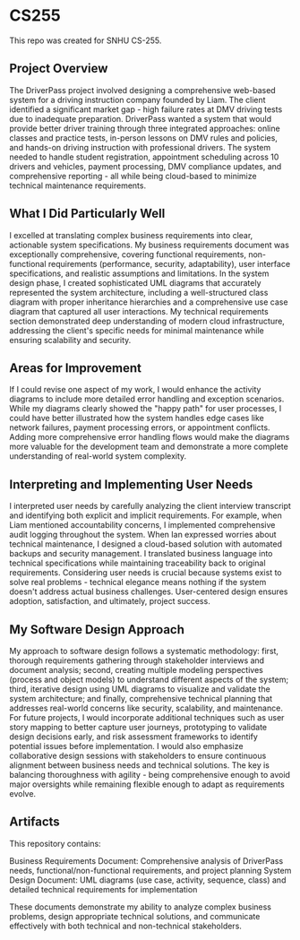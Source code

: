 # CS255

This repo was created for SNHU CS-255.

## Project Overview

The DriverPass project involved designing a comprehensive web-based system for a driving instruction company founded by Liam. The client identified a significant market gap - high failure rates at DMV driving tests due to inadequate preparation. DriverPass wanted a system that would provide better driver training through three integrated approaches: online classes and practice tests, in-person lessons on DMV rules and policies, and hands-on driving instruction with professional drivers. The system needed to handle student registration, appointment scheduling across 10 drivers and vehicles, payment processing, DMV compliance updates, and comprehensive reporting - all while being cloud-based to minimize technical maintenance requirements.

## What I Did Particularly Well

I excelled at translating complex business requirements into clear, actionable system specifications. My business requirements document was exceptionally comprehensive, covering functional requirements, non-functional requirements (performance, security, adaptability), user interface specifications, and realistic assumptions and limitations. In the system design phase, I created sophisticated UML diagrams that accurately represented the system architecture, including a well-structured class diagram with proper inheritance hierarchies and a comprehensive use case diagram that captured all user interactions. My technical requirements section demonstrated deep understanding of modern cloud infrastructure, addressing the client's specific needs for minimal maintenance while ensuring scalability and security.

## Areas for Improvement

If I could revise one aspect of my work, I would enhance the activity diagrams to include more detailed error handling and exception scenarios. While my diagrams clearly showed the "happy path" for user processes, I could have better illustrated how the system handles edge cases like network failures, payment processing errors, or appointment conflicts. Adding more comprehensive error handling flows would make the diagrams more valuable for the development team and demonstrate a more complete understanding of real-world system complexity.

## Interpreting and Implementing User Needs

I interpreted user needs by carefully analyzing the client interview transcript and identifying both explicit and implicit requirements. For example, when Liam mentioned accountability concerns, I implemented comprehensive audit logging throughout the system. When Ian expressed worries about technical maintenance, I designed a cloud-based solution with automated backups and security management. I translated business language into technical specifications while maintaining traceability back to original requirements. Considering user needs is crucial because systems exist to solve real problems - technical elegance means nothing if the system doesn't address actual business challenges. User-centered design ensures adoption, satisfaction, and ultimately, project success.

## My Software Design Approach

My approach to software design follows a systematic methodology: first, thorough requirements gathering through stakeholder interviews and document analysis; second, creating multiple modeling perspectives (process and object models) to understand different aspects of the system; third, iterative design using UML diagrams to visualize and validate the system architecture; and finally, comprehensive technical planning that addresses real-world concerns like security, scalability, and maintenance.
For future projects, I would incorporate additional techniques such as user story mapping to better capture user journeys, prototyping to validate design decisions early, and risk assessment frameworks to identify potential issues before implementation. I would also emphasize collaborative design sessions with stakeholders to ensure continuous alignment between business needs and technical solutions. The key is balancing thoroughness with agility - being comprehensive enough to avoid major oversights while remaining flexible enough to adapt as requirements evolve.

## Artifacts

This repository contains:

Business Requirements Document: Comprehensive analysis of DriverPass needs, functional/non-functional requirements, and project planning
System Design Document: UML diagrams (use case, activity, sequence, class) and detailed technical requirements for implementation

These documents demonstrate my ability to analyze complex business problems, design appropriate technical solutions, and communicate effectively with both technical and non-technical stakeholders.
